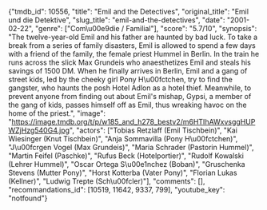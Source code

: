 {"tmdb_id": 10556, "title": "Emil and the Detectives", "original_title": "Emil und die Detektive", "slug_title": "emil-and-the-detectives", "date": "2001-02-22", "genre": ["Com\u00e9die / Familial"], "score": "5.7/10", "synopsis": "The twelve-year-old Emil and his father are haunted by bad luck. To take a break from a series of family disasters, Emil is allowed to spend a few days with a friend of the family, the female priest Hummel in Berlin. In the train he runs across the slick Max Grundeis who anaesthetizes Emil and steals his savings of 1500 DM. When he finally arrives in Berlin, Emil and a gang of street kids, led by the cheeky girl Pony H\u00fctchen, try to find the gangster, who haunts the posh Hotel Adlon as a hotel thief. Meanwhile, to prevent anyone from finding out about Emil's mishap, Gypsi, a member of the gang of kids, passes himself off as Emil, thus wreaking havoc on the home of the priest.", "image": "https://image.tmdb.org/t/p/w185_and_h278_bestv2/m6HTIhAWxvsggHUPWZjHzg540G4.jpg", "actors": ["Tobias Retzlaff (Emil Tischbein)", "Kai Wiesinger (Knut Tischbein)", "Anja Sommavilla (Pony H\u00fctchen)", "J\u00fcrgen Vogel (Max Grundeis)", "Maria Schrader (Pastorin Hummel)", "Martin Feifel (Paschke)", "Rufus Beck (Hotelportier)", "Rudolf Kowalski (Lehrer Hummel)", "Oscar Ortega S\u00e1nchez (Boban)", "Gruschenka Stevens (Mutter Pony)", "Horst Kotterba (Vater Pony)", "Florian Lukas (Kellner)", "Ludwig Trepte (Sch\u00fcler)"], "comments": [], "recommandations_id": [10519, 11642, 9337, 799], "youtube_key": "notfound"}